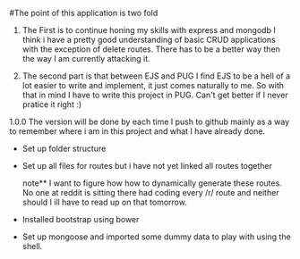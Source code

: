 #The point of this application is two fold

1. The First is to continue honing my skills with express and mongodb I think i have a pretty good understanding of basic CRUD applications with the exception of delete routes. There has to be a better way then the way I am currently attacking it.

2. The second part is that between EJS and PUG I find EJS to be a hell of a lot easier to write and implement, it just comes naturally to me. So with that in mind I have to write this project in PUG. Can't get better if I never pratice it right :)

1.0.0 The version will be done by each time I push to github mainly as a way to remember where i am in this project and what I have already done.

- Set up folder structure
- Set up all files for routes but i have not yet linked all routes together

    note** I want to figure how how to dynamically generate these routes. No one at reddit is sitting there had coding every /r/ route and neither should I ill have to read up on that tomorrow.
- Installed bootstrap using bower
- Set up mongoose and imported some dummy data to play with using the shell.  
